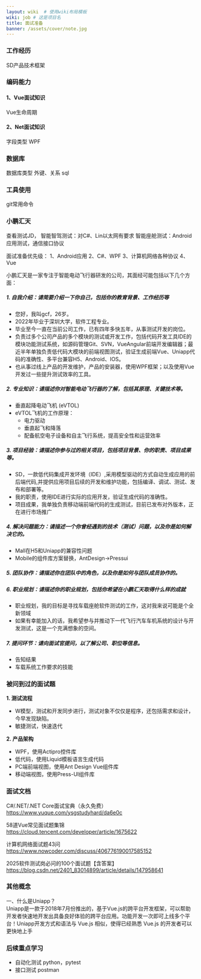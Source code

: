 ```yaml
---
layout: wiki  # 使用wiki布局模板
wiki: job # 这是项目名
title: 面试准备
banner: /assets/cover/note.jpg
---
```


### 工作经历
SD产品技术框架

### 编码能力

#### 1、Vue面试知识
Vue生命周期

#### 2、Net面试知识
字段类型
WPF

### 数据库
数据库类型
外键、关系
sql

### 工具使用
git常用命令

### 小鹏汇天
查看测试JD，
智能智驾测试：对C#、Lin以太网有要求
智能座舱测试：Android应用测试，通信接口协议

面试准备优先级：
1、Android应用
2、C#、WPF
3、计算机网络各种协议
4、Vue

小鹏汇天是一家专注于智能电动飞行器研发的公司，其面经可能包括以下几个方面：

##### **1. 自我介绍：请简要介绍一下你自己，包括你的教育背景、工作经历等**
- 您好，我叫gcf，26岁。
- 2022年毕业于深圳大学，软件工程专业。
- 毕业至今一直在当前公司工作，已有四年多快五年，从事测试开发的岗位。
- 负责过多个公司产品的多个模块的测试或开发工作，包括代码开发工具IDE的模块功能测试系统，如源码管理Git、SVN，VueAngular前端开发编辑器；最近半年单独负责低代码大模块的前端视图测试，验证生成前端Vue、Uniapp代码的准确性、多平台兼容H5、Android、IOS。
- 也从事过线上产品的开发维护，产品的安装器，使用WPF框架；以及使用Vue开发过一些提升测试效率的工具。

##### **2. 专业知识：请描述你对智能电动飞行器的了解，包括其原理、关键技术等。**
- 垂直起降电动飞机 (eVTOL)
- eVTOL飞机的工作原理：
  - 电力驱动
  - 垂直起飞和降落
  - 配备航空电子设备和自主飞行系统，提高安全性和运营效率

##### **3. 项目经验：请描述你参与过的相关项目，包括项目背景、你的职责、项目成果等。**
- SD，一款低代码集成开发环境（IDE）,采用模型驱动的方式自动生成应用的前后端代码,并提供应用项目后续的开发和维护功能，包括编译、调试、测试、发布和部署等。
- 我的职责，使用IDE进行实际的应用开发，验证生成代码的准确性。
- 项目成果，我单独负责移动端前端代码的生成测试，目前已发布对外版本，正在进行市场推广

##### **4. 解决问题能力：请描述一个你曾经遇到的技术（测试）问题，以及你是如何解决它的。**
- Mall在H5和Uniapp的兼容性问题
- Mobile的组件库方案替换，AntDesign->Pressui

##### **5. 团队协作：请描述你在团队中的角色，以及你是如何与团队成员协作的。**


##### **6. 职业规划：请描述你的职业规划，包括你希望在小鹏汇天取得什么样的成就**
- 职业规划，我的目标是寻找车载座舱软件测试的工作，这对我来说可能是个全新领域
- 如果有幸能加入的话，我希望参与并推动下一代飞行汽车车机系统的设计与开发测试，这是一个充满想象的空间。

##### **7. 提问环节：请向面试官提问，以了解公司、职位等信息。**
- 告知结果
- 车载系统工作要求的技能

### 被问到过的面试题

**1. 测试流程**
- W模型，测试和开发同步进行，测试对象不仅仅是程序，还包括需求和设计，今早发现缺陷。
- 敏捷测试，快速迭代

**2. 产品架构**
- WPF，使用Actipro控件库
- 低代码，使用Liquid模板语言生成代码
- PC端前端视图，使用Ant Design Vue组件库
- 移动端视图，使用Press-UI组件库

### 面试文档
C#/.NET/.NET Core面试宝典（永久免费） https://www.yuque.com/ysgstudyhard/da6e0c

58道Vue常见面试题集锦 https://cloud.tencent.com/developer/article/1675622

计算机网络面试题43问 https://www.nowcoder.com/discuss/406776190017585152

2025软件测试岗必问的100个面试题【含答案】 https://blog.csdn.net/2401_83014899/article/details/147958641

### 其他概念
一、什么是Uniapp？   
Uniapp是一款于2018年7月份推出的，基于Vue.js的跨平台开发框架，可以帮助开发者快速地开发出具备良好体验的跨平台应用。功能开发一次即可上线多个平台！Uniapp开发方式和语法与 Vue.js 相似，使得已经熟悉 Vue.js 的开发者可以更快地上手

### 后续重点学习
- 自动化测试 python，pytest
- 接口测试 postman
